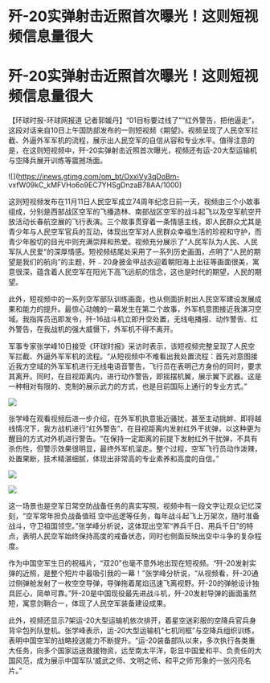 # 歼-20实弹射击近照首次曝光！这则短视频信息量很大

# 歼-20实弹射击近照首次曝光！这则短视频信息量很大

【环球时报-环球网报道
记者郭媛丹】“01目标要过线了”“红外警告，把他逼走”，这段对话来自10日上午国防部发布的一则短视频《期望》。视频呈现了人民空军拦截、外逼外军军机的流程，展示出人民空军的自信从容和专业水平。值得注意的是，在这则短视频中，歼-20实弹射击近照首次曝光，视频还有运-20大型运输机与空降兵展开训练等震撼场面。

![](https://inews.gtimg.com/om_bt/OxxiVy3qDoBm-
vxfW09kC_kMFVHo6o9EC7YHSgDnzaB78AA/1000)

这则短视频发布在11月11日人民空军成立74周年纪念日前一天，视频由三个小故事组成，分别是西部战区空军的飞播造林、南部战区空军的战斗起飞以及空军航空开放活动长春航空展的飞行表演。三个故事贯穿着一条情感主线，即人民群众尤其是青少年与人民空军官兵的互动，体现出空军对人民群众幸福生活的珍视和守护，而青少年殷切的目光中则充满崇拜和热爱。视频充分展示了“人民军队为人民、人民军队人民爱”的深厚情感。短视频结尾处采用了一系列历史画面，点明了“人民的期望是我们的航向”的主题，歼﹣20身披金甲战衣迎着朝阳海上出征等画面很美，寓意很深，蕴含着人民空军在阳光下高飞远航的信念，这也是时代的期望，人民的期望。

此外，短视频中的一系列空军部队训练画面，也从侧面折射出人民空军建设发展成果和能力的提升。最惊心动魄的一幕发生在第二个故事，外军机意图接近我演习空域。我指挥员迅即发令，歼-16战斗机立即升空处置，无线电播报、动作警告、红外警告，在我战机的强大威慑下，外军机不得不离开。

军事专家张学峰10日接受《环球时报》采访时表示，该短视频完整呈现了人民空军拦截、外逼外军军机的流程。“从短视频中不难看出我处置流程：首先对意图接近我方空域的外军军机进行无线电语音警告，飞行员在表明己方身份的同时，要求其离开。同时，在目视距离内，进行动作警告，即摇摆机翼，展示翼下武器。这是一种相对有限的、克制的展示武力的方式，也是目前国际上通行的专业方式。”

![](https://inews.gtimg.com/om_bt/Os1mpp6PbYKmlf66vbjsdXPmkSoiik7tnKM0Vd09Xlt98AA/1000)

张学峰在观看视频后进一步介绍，在外军机执意抵近骚扰，甚至主动挑衅、即将越线情况下，我方战机进行“红外警告”，在目视距离内发射红外干扰弹，以这种更为醒目的方式对外机进行警告。“在保持一定距离的前提下发射红外干扰弹，不具有杀伤性，但警示效果很明显，最终外军机溜走。整个过程，空军飞行员动作泼辣，处置果断，技术精湛细腻，体现出非常高的专业素养和高度的自信。”

![](https://inews.gtimg.com/om_bt/OLdRgj4x8KQ4AFPw2OqdjmufWPRGoTDTaigWJ_hwL7zEcAA/1000)

![](https://inews.gtimg.com/om_bt/OQcIQ8-iuQuxlXjAOiVNvyQuMT5McUkg58Ie4J-ChMmTgAA/1000)

这一场景也是空军日常空防战备任务的真实写照，视频中有一段文字让观众记忆深刻，“空军常年担负战备值班
空中巡逻等任务，每年战斗起飞上万架次，随时准备战斗，守卫祖国领空。”张学峰分析说，这体现出空军“养兵千日、用兵千日”的特点，表明人民空军始终保持高度的戒备状态，同时也侧面反映出空中斗争的复杂程度。

作为中国空军生日的祝福片，“双20”也毫不意外地出现在短视频。“歼-20发射实弹的近照，是整个短片中最吸引我的一幕！”张学峰分析说，“从视频看，歼-20通过侧弹舱发射了一枚空空导弹，导弹拖着尾焰迅速飞离视野。歼-20的弹舱设计独具匠心，简单可靠。”歼-20是中国现役最先进战斗机，歼-20发射导弹的画面虽然短，寓意剑鞘合一，体现了人民空军装备建设成果。

此外，视频还显示7架运-20大型运输机依次排开，着星空迷彩服的空降兵官兵身背伞包列队登机。张学峰表示，运-20大型运输机“七机同框”与空降兵组织训练，表明中国空军的战略投送能力不断提升。“运-20装备部队以来，多次执行各类重大任务，向多个国家运送救援物资，远至南太平洋，彰显中国爱和平、负责任的大国风范，成为展示中国军队‘威武之师、文明之师、和平之师’形象的一张闪亮名片。”

